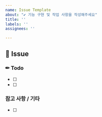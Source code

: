 ```yaml
---
name: Issue Template
about: "✔ 기능 구현 및 작업 사항을 작성해주세요"
title: ''
labels: ''
assignees: ''

---
```


## 📢 Issue
<!-- 어떤 작업을 했는지 작성해주세요.-->

### ✏ Todo
<!-- 작업을 상세하게 작성해주세요.-->
- [ ] 
- [ ] 

### 참고 사항 / 기타
- [ ]
